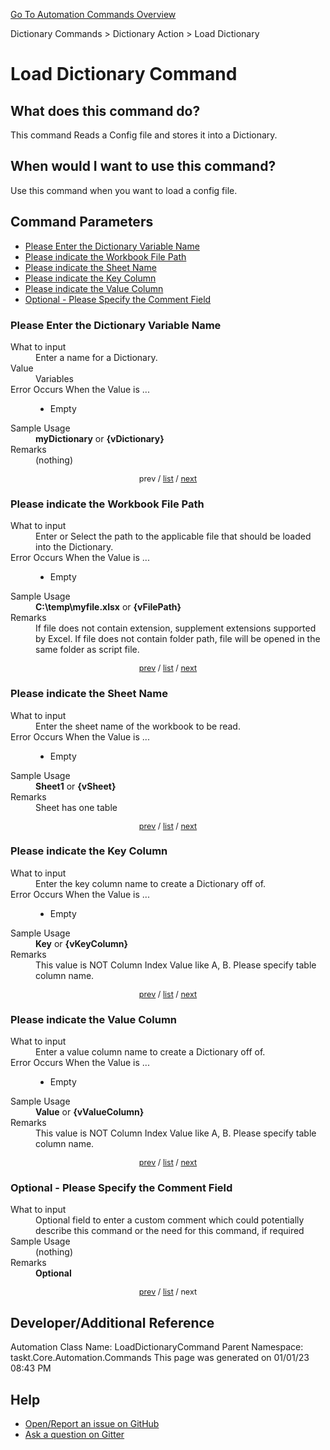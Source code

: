 <!--TITLE: Load Dictionary Command -->
<!-- SUBTITLE: a command in the Dictionary Commands group. -->
[Go To Automation Commands Overview](/automation-commands.md)


Dictionary Commands &gt; Dictionary Action &gt; Load Dictionary


# Load Dictionary Command


## What does this command do?
This command Reads a Config file and stores it into a Dictionary.


## When would I want to use this command?
Use this command when you want to load a config file.


<a id="param_list"></a>
## Command Parameters
- [Please Enter the Dictionary Variable Name](#param_0)
- [Please indicate the Workbook File Path](#param_1)
- [Please indicate the Sheet Name](#param_2)
- [Please indicate the Key Column](#param_3)
- [Please indicate the Value Column](#param_4)
- [Optional - Please Specify the Comment Field](#param_5)


<a id="param_0"></a>
### Please Enter the Dictionary Variable Name


<dl>
<dt>What to input</dt><dd>Enter a name for a Dictionary.</dd>
<dt>Value</dt><dd>Variables</dd>
<dt>Error Occurs When the Value is ...</dt><dd><ul>
<li>Empty</li>
</ul></dd>
<dt>Sample Usage</dt><dd><strong>myDictionary</strong> or <strong>{vDictionary}</strong></dd>
<dt>Remarks</dt><dd>(nothing)</dd>
</dl>




<div style="font-size: 90%; text-align: center">


prev / [list](#param_list) / [next](#param_1)


</div>


<a id="param_1"></a>
### Please indicate the Workbook File Path


<dl>
<dt>What to input</dt><dd>Enter or Select the path to the applicable file that should be loaded into the Dictionary.</dd>
<dt>Error Occurs When the Value is ...</dt><dd><ul>
<li>Empty</li>
</ul></dd>
<dt>Sample Usage</dt><dd><strong>C:\temp\myfile.xlsx</strong> or <strong>{vFilePath}</strong></dd>
<dt>Remarks</dt><dd>If file does not contain extension, supplement extensions supported by Excel.
If file does not contain folder path, file will be opened in the same folder as script file.</dd>
</dl>




<div style="font-size: 90%; text-align: center">


[prev](#param_1) / [list](#param_list) / [next](#param_2)


</div>


<a id="param_2"></a>
### Please indicate the Sheet Name


<dl>
<dt>What to input</dt><dd>Enter the sheet name of the workbook to be read.</dd>
<dt>Error Occurs When the Value is ...</dt><dd><ul>
<li>Empty</li>
</ul></dd>
<dt>Sample Usage</dt><dd><strong>Sheet1</strong> or <strong>{vSheet}</strong></dd>
<dt>Remarks</dt><dd>Sheet has one table</dd>
</dl>




<div style="font-size: 90%; text-align: center">


[prev](#param_2) / [list](#param_list) / [next](#param_3)


</div>


<a id="param_3"></a>
### Please indicate the Key Column


<dl>
<dt>What to input</dt><dd>Enter the key column name to create a Dictionary off of.</dd>
<dt>Error Occurs When the Value is ...</dt><dd><ul>
<li>Empty</li>
</ul></dd>
<dt>Sample Usage</dt><dd><strong>Key</strong> or <strong>{vKeyColumn}</strong></dd>
<dt>Remarks</dt><dd>This value is NOT Column Index Value like A, B. Please specify table column name.</dd>
</dl>




<div style="font-size: 90%; text-align: center">


[prev](#param_3) / [list](#param_list) / [next](#param_4)


</div>


<a id="param_4"></a>
### Please indicate the Value Column


<dl>
<dt>What to input</dt><dd>Enter a value column name to create a Dictionary off of.</dd>
<dt>Error Occurs When the Value is ...</dt><dd><ul>
<li>Empty</li>
</ul></dd>
<dt>Sample Usage</dt><dd><strong>Value</strong> or <strong>{vValueColumn}</strong></dd>
<dt>Remarks</dt><dd>This value is NOT Column Index Value like A, B. Please specify table column name.</dd>
</dl>




<div style="font-size: 90%; text-align: center">


[prev](#param_4) / [list](#param_list) / [next](#param_5)


</div>


<a id="param_5"></a>
### Optional - Please Specify the Comment Field


<dl>
<dt>What to input</dt><dd>Optional field to enter a custom comment which could potentially describe this command or the need for this command, if required</dd>
<dt>Sample Usage</dt><dd>(nothing)</dd>
<dt>Remarks</dt><dd><strong>Optional</strong><br></dd>
</dl>




<div style="font-size: 90%; text-align: center">


[prev](#param_5) / [list](#param_list) / next


</div>


## Developer/Additional Reference
Automation Class Name: LoadDictionaryCommand
Parent Namespace: taskt.Core.Automation.Commands
This page was generated on 01/01/23 08:43 PM


## Help
- [Open/Report an issue on GitHub](https://github.com/rcktrncn/taskt/issues/new)
- [Ask a question on Gitter](https://gitter.im/taskt-rpa/Lobby)
